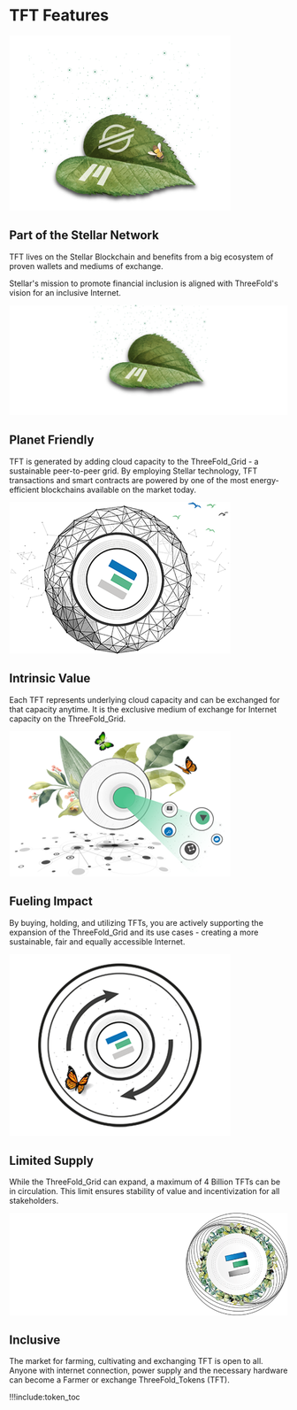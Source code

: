 # TFT Features

![](img/partofstellar_.png)

## Part of the Stellar Network

TFT lives on the Stellar Blockchain and benefits from a big ecosystem of proven wallets and mediums of exchange. 

Stellar's mission to promote financial inclusion is aligned with ThreeFold's vision for an inclusive Internet.

![](img/sustainable_.png)

## Planet Friendly

TFT is generated by adding cloud capacity to the ThreeFold_Grid - a sustainable peer-to-peer grid. By employing Stellar technology, TFT transactions and smart contracts are powered by one of the most energy-efficient blockchains available on the market today.

![](img/issuedforgood_.png)

## Intrinsic Value

Each TFT represents underlying cloud capacity and can be exchanged for that capacity anytime. It is the exclusive medium of exchange for Internet capacity on the ThreeFold_Grid.

![](img/makingimpact_.png)

## Fueling Impact

By buying, holding, and utilizing TFTs, you are actively supporting the expansion of the ThreeFold_Grid and its use cases - creating a more sustainable, fair and equally accessible Internet.

![](img/limitedsupply_.png)

## Limited Supply

While the ThreeFold_Grid can expand, a maximum of 4 Billion TFTs can be in circulation. This limit ensures stability of value and incentivization for all stakeholders.

![](img/inclusive_.png)

## Inclusive

The market for farming, cultivating and exchanging TFT is open to all. Anyone with internet connection, power supply and the necessary hardware can become a Farmer or exchange ThreeFold_Tokens (TFT).

!!!include:token_toc